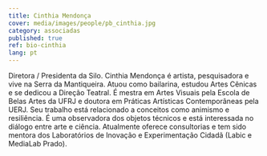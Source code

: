 ```yaml
---
title: Cinthia Mendonça
cover: media/images/people/pb_cinthia.jpg
category: associadas
published: true
ref: bio-cinthia
lang: pt
---
```

Diretora / Presidenta da Silo. Cinthia Mendonça é artista, pesquisadora e vive na Serra da Mantiqueira. Atuou como bailarina, estudou Artes Cênicas e se dedicou a Direção Teatral. É mestra em Artes Visuais pela Escola de Belas Artes da UFRJ e doutora em Práticas Artísticas Contemporâneas pela UERJ. Seu trabalho está relacionado a conceitos como animismo e resiliência. É uma observadora dos objetos técnicos e está interessada no diálogo entre arte e ciência. Atualmente oferece consultorias e tem sido mentora dos Laboratórios de Inovação e Experimentação Cidadã (Labic e MediaLab Prado). 
